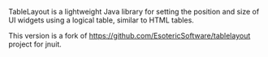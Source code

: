 TableLayout is a lightweight Java library for setting the position and size of UI widgets using a logical table, similar to HTML tables.

This version is a fork of https://github.com/EsotericSoftware/tablelayout project for jnuit.